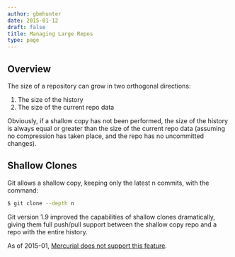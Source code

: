 ```yaml
---
author: gbmhunter
date: 2015-01-12
draft: false
title: Managing Large Repos
type: page
---
```


## Overview

The size of a repository can grow in two orthogonal directions:

1. The size of the history
2. The size of the current repo data

Obviously, if a shallow copy has not been performed, the size of the history is always equal or greater than the size of the current repo data (assuming no compression has taken place, and the repo has no uncommitted changes).

## Shallow Clones

Git allows a shallow copy, keeping only the latest n commits, with the command:

```sh    
$ git clone --depth n
```

Git version 1.9 improved the capabilities of shallow clones dramatically, giving them full push/pull support between the shallow copy repo and a repo with the entire history.

As of 2015-01, [Mercurial does not support this feature](/programming/version-control-systems/mercurial/managing-large-repos).
